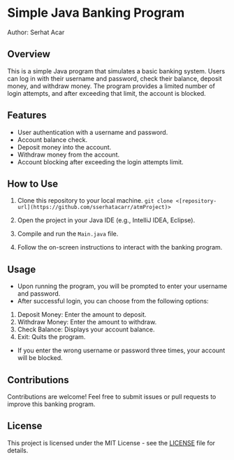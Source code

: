 # Simple Java Banking Program

Author: Serhat Acar

## Overview

This is a simple Java program that simulates a basic banking system. Users can log in with their username and password, check their balance, deposit money, and withdraw money. The program provides a limited number of login attempts, and after exceeding that limit, the account is blocked.

## Features

- User authentication with a username and password.
- Account balance check.
- Deposit money into the account.
- Withdraw money from the account.
- Account blocking after exceeding the login attempts limit.

## How to Use

1. Clone this repository to your local machine.
`git clone <[repository-url](https://github.com/sserhatacarr/atmProject)>`

2. Open the project in your Java IDE (e.g., IntelliJ IDEA, Eclipse).

3. Compile and run the `Main.java` file.

4. Follow the on-screen instructions to interact with the banking program.

## Usage

- Upon running the program, you will be prompted to enter your username and password.
- After successful login, you can choose from the following options:
1. Deposit Money: Enter the amount to deposit.
2. Withdraw Money: Enter the amount to withdraw.
3. Check Balance: Displays your account balance.
4. Exit: Quits the program.
- If you enter the wrong username or password three times, your account will be blocked.

## Contributions

Contributions are welcome! Feel free to submit issues or pull requests to improve this banking program.

## License

This project is licensed under the MIT License - see the [LICENSE](LICENSE) file for details.


